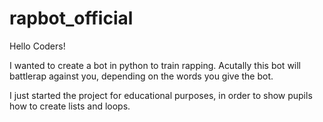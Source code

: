 # rapbot_official
Hello Coders!

I wanted to create a bot in python to train rapping. Acutally this bot will battlerap against you, depending on the words you give the bot.

I just started the project for educational purposes, in order to show pupils how to create lists and loops.
